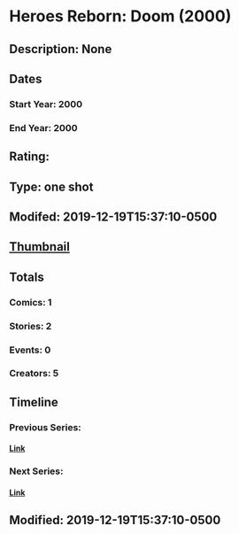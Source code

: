 # Heroes Reborn: Doom (2000)
## Description: None
## Dates
### Start Year: 2000
### End Year: 2000
## Rating: 
## Type: one shot
## Modifed: 2019-12-19T15:37:10-0500
## [Thumbnail](http://i.annihil.us/u/prod/marvel/i/mg/b/40/image_not_available.jpg)
## Totals
### Comics: 1
### Stories: 2
### Events: 0
### Creators: 5
## Timeline
### Previous Series: 
#### [Link]()
### Next Series: 
#### [Link]()
## Modified: 2019-12-19T15:37:10-0500
